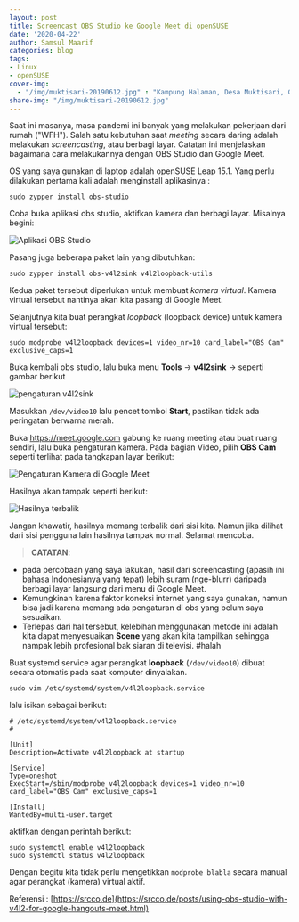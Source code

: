```yaml
---
layout: post
title: Screencast OBS Studio ke Google Meet di openSUSE
date: '2020-04-22'
author: Samsul Maarif
categories: blog
tags:
- Linux
- openSUSE
cover-img:
  - "/img/muktisari-20190612.jpg" : "Kampung Halaman, Desa Muktisari, Gandrungmangu, Cilacap (2019)"
share-img: "/img/muktisari-20190612.jpg"
---
```


Saat ini masanya, masa pandemi ini banyak yang melakukan pekerjaan dari rumah ("WFH"). Salah satu kebutuhan saat *meeting* secara daring adalah melakukan *screencasting*, atau berbagi layar. Catatan ini menjelaskan bagaimana cara melakukannya dengan OBS Studio dan Google Meet.

OS yang saya gunakan di laptop adalah openSUSE Leap 15.1. Yang perlu dilakukan pertama kali adalah menginstall aplikasinya :

```
sudo zypper install obs-studio
```

Coba buka aplikasi obs studio, aktifkan kamera dan berbagi layar. Misalnya begini:

![Aplikasi OBS Studio](https://i.imgur.com/TOlywpw.png)

Pasang juga beberapa paket lain yang dibutuhkan:

```
sudo zypper install obs-v4l2sink v4l2loopback-utils
```

Kedua paket tersebut diperlukan untuk membuat *kamera virtual*. Kamera virtual tersebut nantinya akan kita pasang di Google Meet.

Selanjutnya kita buat perangkat *loopback* (loopback device) untuk kamera virtual tersebut:

```
sudo modprobe v4l2loopback devices=1 video_nr=10 card_label="OBS Cam" exclusive_caps=1
```

Buka kembali obs studio, lalu buka menu **Tools** -> **v4l2sink** -> seperti gambar berikut

![pengaturan v4l2sink](https://i.imgur.com/IcUlMmX.png)

Masukkan `/dev/video10` lalu pencet tombol **Start**, pastikan tidak ada peringatan berwarna merah.

Buka https://meet.google.com gabung ke ruang meeting atau buat ruang sendiri, lalu buka pengaturan kamera. Pada bagian Video, pilih **OBS Cam** seperti terlihat pada tangkapan layar berikut:

![Pengaturan Kamera di Google Meet](https://i.imgur.com/uQ6fBhA.png)

Hasilnya akan tampak seperti berikut:

![Hasilnya terbalik](https://i.imgur.com/N28pXT8.png)

Jangan khawatir, hasilnya memang terbalik dari sisi kita. Namun jika dilihat dari sisi pengguna lain hasilnya tampak normal. Selamat mencoba.

> **CATATAN**:  
- pada percobaan yang saya lakukan, hasil dari screencasting (apasih ini bahasa Indonesianya yang tepat) lebih suram (nge-blurr) daripada berbagi layar langsung dari menu di Google Meet.  
- Kemungkinan karena faktor koneksi internet yang saya gunakan, namun bisa jadi karena memang ada pengaturan di obs yang belum saya sesuaikan.  
- Terlepas dari hal tersebut, kelebihan menggunakan metode ini adalah kita dapat menyesuaikan **Scene** yang akan kita tampilkan sehingga nampak lebih profesional bak siaran di televisi. #halah

Buat systemd service agar perangkat **loopback** (`/dev/video10`) dibuat secara otomatis pada saat komputer dinyalakan.

```
sudo vim /etc/systemd/system/v4l2loopback.service
```

lalu isikan sebagai berikut:

```
# /etc/systemd/system/v4l2loopback.service
#

[Unit]
Description=Activate v4l2loopback at startup

[Service]
Type=oneshot
ExecStart=/sbin/modprobe v4l2loopback devices=1 video_nr=10 card_label="OBS Cam" exclusive_caps=1

[Install]
WantedBy=multi-user.target

```

aktifkan dengan perintah berikut:

```
sudo systemctl enable v4l2loopback
sudo systemctl status v4l2loopback
```

Dengan begitu kita tidak perlu mengetikkan `modprobe blabla` secara manual agar perangkat (kamera) virtual aktif.

Referensi : [https://srcco.de](https://srcco.de/posts/using-obs-studio-with-v4l2-for-google-hangouts-meet.html)
